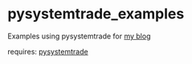 # pysystemtrade_examples
Examples using pysystemtrade for [my blog](qoppac.blogspot.com)

requires: [pysystemtrade](https://github.com/robcarver17/pysystemtrade)